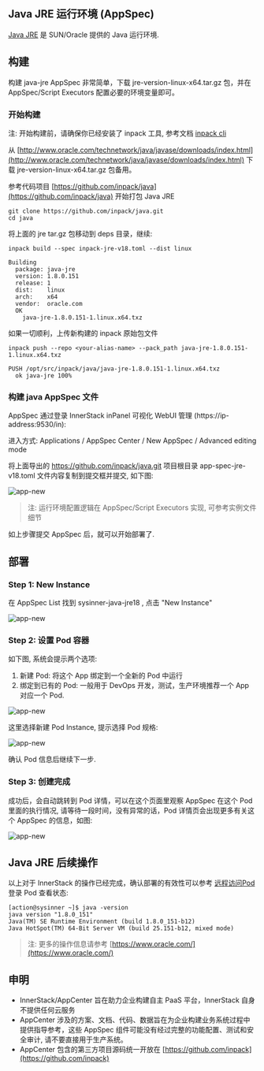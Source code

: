 ## Java JRE 运行环境 (AppSpec)

[Java JRE](https://oracle.com/) 是 SUN/Oracle 提供的 Java 运行环境.


## 构建


构建 java-jre AppSpec 非常简单，下载 jre-version-linux-x64.tar.gz 包，并在 AppSpec/Script Executors 配置必要的环境变量即可。

### 开始构建

<div class="alert alert-warning">
注: 开始构建前，请确保你已经安装了 inpack 工具, 参考文档 <a href="/gdoc/view/inpack/cli/index.md" target="_blank">inpack cli</a>
</div>

从 [http://www.oracle.com/technetwork/java/javase/downloads/index.html](http://www.oracle.com/technetwork/java/javase/downloads/index.html) 下载 jre-version-linux-x64.tar.gz 包备用。


参考代码项目 [https://github.com/inpack/java](https://github.com/inpack/java) 开始打包 Java JRE


``` shell
git clone https://github.com/inpack/java.git
cd java
```

将上面的 jre tar.gz 包移动到 deps 目录，继续:

``` shell
inpack build --spec inpack-jre-v18.toml --dist linux

Building
  package: java-jre
  version: 1.8.0.151
  release: 1
  dist:    linux
  arch:    x64
  vendor:  oracle.com
  OK
    java-jre-1.8.0.151-1.linux.x64.txz
```

如果一切顺利，上传新构建的 inpack 原始包文件

``` shell
inpack push --repo <your-alias-name> --pack_path java-jre-1.8.0.151-1.linux.x64.txz 

PUSH /opt/src/inpack/java/java-jre-1.8.0.151-1.linux.x64.txz
  ok java-jre 100%
```

### 构建 java AppSpec 文件

AppSpec 通过登录 InnerStack inPanel 可视化 WebUI 管理 (https://ip-address:9530/in):

进入方式: Applications / AppSpec Center / New AppSpec / Advanced editing mode


将上面导出的 https://github.com/inpack/java.git 项目根目录 app-spec-jre-v18.toml 文件内容复制到提交框并提交, 如下图:

![app-new](java/assets/app-spec-edit-a.cmp.png)


> 注: 运行环境配置逻辑在 AppSpec/Script Executors 实现, 可参考实例文件细节


如上步骤提交 AppSpec 后，就可以开始部署了.


## 部署

### Step 1: New Instance

在 AppSpec List 找到 sysinner-java-jre18 , 点击 "New Instance"

![app-new](java/assets/app-new-name.cmp.png)

### Step 2: 设置 Pod 容器

如下图, 系统会提示两个选项:

1. 新建 Pod: 将这个 App 绑定到一个全新的 Pod 中运行
2. 绑定到已有的 Pod: 一般用于 DevOps 开发，测试，生产环境推荐一个 App 对应一个 Pod.


![app-new](java/assets/app-new-pod-select.cmp.png)


这里选择新建 Pod Instance, 提示选择 Pod 规格:

![app-new](java/assets/app-new-pod-spec.cmp.png)

确认 Pod 信息后继续下一步.


### Step 3: 创建完成

成功后，会自动跳转到 Pod 详情，可以在这个页面里观察 AppSpec 在这个 Pod 里面的执行情况, 请等待一段时间，没有异常的话，Pod 详情页会出现更多有关这个 AppSpec 的信息，如图:

![app-new](java/assets/pod-entry.cmp.png)


## Java JRE 后续操作

以上对于 InnerStack 的操作已经完成，确认部署的有效性可以参考 [远程访问Pod](https://www.sysinner.cn/gdoc/view/si/pod/ssh.md) 登录 Pod 查看状态:

``` shell
[action@sysinner ~]$ java -version
java version "1.8.0_151"
Java(TM) SE Runtime Environment (build 1.8.0_151-b12)
Java HotSpot(TM) 64-Bit Server VM (build 25.151-b12, mixed mode)
```

> 注: 更多的操作信息请参考 [https://www.oracle.com/](https://www.oracle.com/)


## 申明

* InnerStack/AppCenter 旨在助力企业构建自主 PaaS 平台，InnerStack 自身不提供任何云服务
* AppCenter 涉及的方案、文档、代码、数据旨在为企业构建业务系统过程中提供指导参考，这些 AppSpec 组件可能没有经过完整的功能配置、测试和安全审计, 请不要直接用于生产系统。
* AppCenter 包含的第三方项目源码统一开放在 [https://github.com/inpack](https://github.com/inpack)


